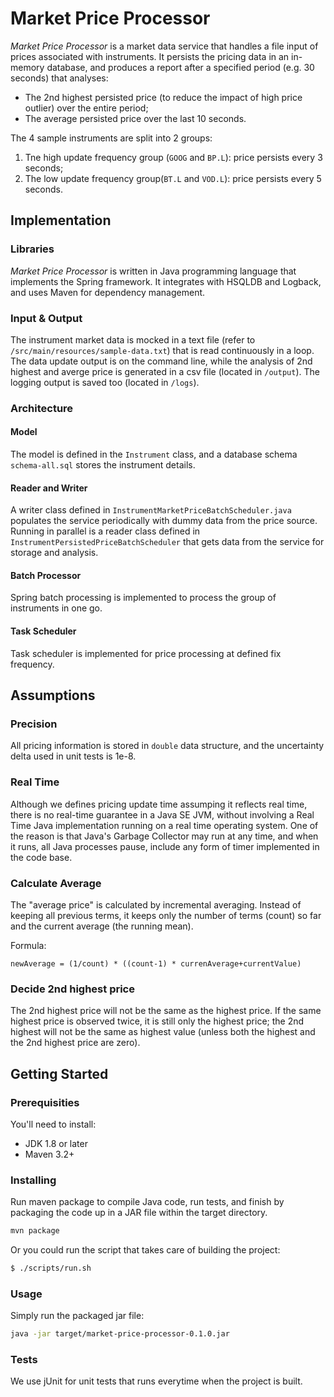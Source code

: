 # Market Price Processor

*Market Price Processor* is a market data service that handles a file input of prices associated with instruments. It persists the pricing data in an in-memory database, and produces a report after a specified period (e.g. 30 seconds) that analyses:

* The 2nd highest persisted price (to reduce the impact of high price outlier) over the entire period;
* The average persisted price over the last 10 seconds. 

The 4 sample instruments are split into 2 groups:
1. Tne high update frequency group (`GOOG` and `BP.L`): price persists every 3 seconds;
2. The low update frequency group(`BT.L` and `VOD.L`): price persists every 5 seconds.


## Implementation

### Libraries

*Market Price Processor* is written in Java programming language that implements the Spring framework. It integrates with HSQLDB and Logback, and uses Maven for dependency management.

### Input & Output
The instrument market data is mocked in a text file (refer to `/src/main/resources/sample-data.txt`) that is read continuously in a loop. 
The data update output is on the command line, while the analysis of 2nd highest and averge price is generated in a csv file (located in `/output`). The logging output is saved too (located in `/logs`).

### Architecture

#### Model
The model is defined in the `Instrument` class, and a database schema  `schema-all.sql` stores the instrument details.

#### Reader and Writer
A writer class defined in `InstrumentMarketPriceBatchScheduler.java` populates the service periodically with dummy data from the price source. Running in parallel is a reader class defined in `InstrumentPersistedPriceBatchScheduler` that gets data from the service for storage and analysis.

#### Batch Processor
Spring batch processing is implemented to process the group of instruments in one go.

#### Task Scheduler
Task scheduler is implemented for price processing at defined fix frequency.


## Assumptions

### Precision
All pricing information is stored in `double` data structure, and the uncertainty delta used in unit tests is 1e-8.

### Real Time
Although we defines pricing update time assumping it reflects real time, there is no real-time guarantee in a Java SE JVM, without involving a Real Time Java implementation running on a real time operating system. One of the reason is that Java's Garbage Collector may run at any time, and when it runs, all Java processes pause, include any form of timer implemented in the code base.

### Calculate Average
The "average price" is calculated by incremental averaging. Instead of keeping all previous terms, it keeps only the number of terms (count) so far and the current average (the running mean).

Formula:
```
newAverage = (1/count) * ((count-1) * currenAverage+currentValue)
```

### Decide 2nd highest price
The 2nd highest price will not be the same as the highest price. If the same highest price is observed twice, it is still only the highest price; the 2nd highest will not be the same as highest value (unless both the highest and the 2nd highest price are zero).


## Getting Started

### Prerequisities

You'll need to install:
* JDK 1.8 or later
* Maven 3.2+


### Installing
Run maven package to compile Java code, run tests, and finish by packaging the code up in a JAR file within the target directory.
```bash
mvn package
```

Or you could run the script that takes care of building the project:
```bash
$ ./scripts/run.sh
```

### Usage

Simply run the packaged jar file:
```bash
java -jar target/market-price-processor-0.1.0.jar
```

### Tests

We use jUnit for unit tests that runs everytime when the project is built.



